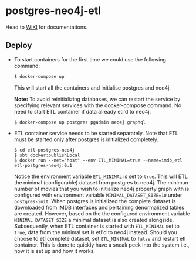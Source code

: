 # postgres-neo4j-etl

Head to [WIKI](https://github.com/iamsmkr/postgres-neo4j-etl/wiki) for documentations.

## Deploy
- To start containers for the first time we could use the following command:
  ```sh
  $ docker-compose up
  ```
  This will start all the containers and initialise postgres and neo4j.
  
  **Note:** To avoid reinitializing databases, we can restart the service by specifying relevant services with the docker-compose command. No need to start ETL container if data already etl'd to neo4j.
  ```
  $ docker-compose up postgres pgadmin neo4j graphql 
  ```

- ETL container service needs to be started separately. Note that ETL must be started only after postgres is initialized completely.
  ```
  $ cd etl-postgres-neo4j
  $ sbt docker:publishLocal
  $ docker run --net="host" --env ETL_MINIMAL=true --name=imdb_etl etl-postgres-neo4j:0.1
  ```
  Notice the environment variable `ETL_MINIMAL` is set to `true`. This will ETL the minimal (configurable) dataset from postgres to neo4j. The minimun number of movies that you wish to initialize neo4j property graph with is configured with environment variable `MINIMAL_DATASET_SIZE=10` under `postgres-init`. When postgres is initialized the complete dataset is downloaded from IMDB interfaces and pertaining denormalized tables are created. However, based on the the configured environment variable `MINIMAL_DATASET_SIZE` a minimal dataset is also created alongside. Subsequently, when ETL container is started with `ETL_MINIMAL` set to `true`, data from the minimal set is etl'd to neo4j instead. Should you choose to etl complete dataset, set `ETL_MINIMAL` to `false` and restart etl container. This is done to quickly have a sneak peek into the system i.e., how it is set up and how it works. 
